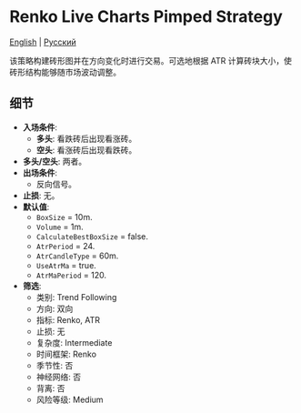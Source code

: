# Renko Live Charts Pimped Strategy
[English](README.md) | [Русский](README_ru.md)

该策略构建砖形图并在方向变化时进行交易。可选地根据 ATR 计算砖块大小，使砖形结构能够随市场波动调整。

## 细节

- **入场条件**:
  - **多头**: 看跌砖后出现看涨砖。
  - **空头**: 看涨砖后出现看跌砖。
- **多头/空头**: 两者。
- **出场条件**:
  - 反向信号。
- **止损**: 无。
- **默认值**:
  - `BoxSize` = 10m.
  - `Volume` = 1m.
  - `CalculateBestBoxSize` = false.
  - `AtrPeriod` = 24.
  - `AtrCandleType` = 60m.
  - `UseAtrMa` = true.
  - `AtrMaPeriod` = 120.
- **筛选**:
  - 类别: Trend Following
  - 方向: 双向
  - 指标: Renko, ATR
   - 止损: 无
  - 复杂度: Intermediate
  - 时间框架: Renko
  - 季节性: 否
  - 神经网络: 否
  - 背离: 否
  - 风险等级: Medium
